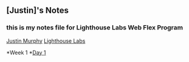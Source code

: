 ## [Justin]'s Notes
### this is my notes file for Lighthouse Labs Web Flex Program
[Justin Murphy](https://github.com/justinmurphycalgary)
[Lighthouse Labs](http://lighthouselabs.com)

*Week 1
  *[Day 1](/What_Should_I_Do_for_Lunch_Tips.md)
